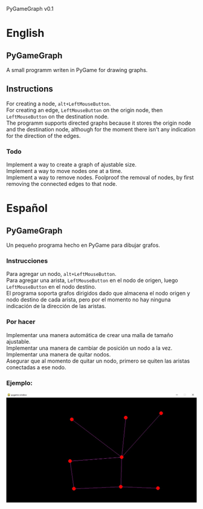 PyGameGraph v0.1

# English

## PyGameGraph
A small programm writen in PyGame for drawing graphs.

## Instructions
For creating a node, `alt+LeftMouseButton`.  
For creating an edge, `LeftMouseButton` on the origin node, then `LeftMouseButton` on the destination node.  
The programm supports directed graphs because it stores the origin node and the destination node, although for the moment there isn't any indication for the direction of the edges.

### Todo
Implement a way to create a graph of ajustable size.  
Implement a way to move nodes one at a time.  
Implement a way to remove nodes.
Foolproof the removal of nodes, by first removing the connected edges to that node.


# Español

## PyGameGraph
Un pequeño programa hecho en PyGame para dibujar grafos.

### Instrucciones
Para agregar un nodo, `alt+LeftMouseButton`.  
Para agregar una arista, `LeftMouseButton` en el nodo de origen, luego `LeftMouseButton` en el nodo destino.  
El programa soporta grafos dirigidos dado que almacena el nodo origen y nodo destino de cada arista, pero por el momento no hay ninguna indicación de la dirección de las aristas.

### Por hacer
Implementar una manera automática de crear una malla de tamaño ajustable.  
Implementar una manera de cambiar de posición un nodo a la vez.  
Implementar una manera de quitar nodos.  
Asegurar que al momento de quitar un nodo, primero se quiten las aristas conectadas a ese nodo.

### Ejemplo:
![Ejemplo Aplicación](https://github.com/alimedi3/AlgoritmosPyGame/blob/main/images/Example%20Screenshot.jpg "Ejemplo Aplicación")
